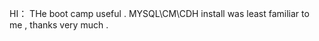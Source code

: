 HI：
    THe boot camp useful . MYSQL\CM\CDH install was least familiar  to me ,  thanks very much .
